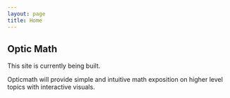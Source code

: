 ```yaml
---
layout: page
title: Home
---
```


## Optic Math

This site is currently being built.

Opticmath will provide simple and intuitive math exposition on higher level topics with interactive visuals.